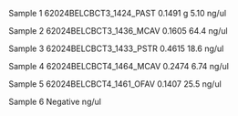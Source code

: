 Sample 1
62024BELCBCT3_1424_PAST
	0.1491 g
	5.10 ng/ul
	
Sample 2
62024BELCBCT3_1436_MCAV
	0.1605
	64.4 ng/ul

Sample 3
62024BELCBCT3_1433_PSTR
	0.4615
	18.6 ng/ul

Sample 4
62024BELCBCT4_1464_MCAV
	0.2474
	6.74 ng/ul
	
Sample 5
62024BELCBCT4_1461_OFAV
	0.1407
	25.5 ng/ul

Sample 6
Negative 
	ng/ul